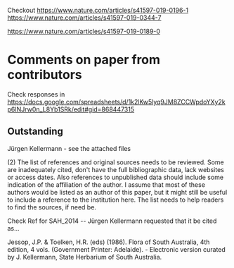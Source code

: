 Checkout https://www.nature.com/articles/s41597-019-0196-1
https://www.nature.com/articles/s41597-019-0344-7

https://www.nature.com/articles/s41597-019-0189-0

# Comments on paper from contributors

Check responses in https://docs.google.com/spreadsheets/d/1k2lKw5lyq9JM8ZCCWpdoYXy2kp6INJrw0n_L8Yb1SRk/edit#gid=868447315


## Outstanding
 

Jürgen Kellermann - see the attached files
 

(2) The list of references and original sources needs to be reviewed.  Some are inadequately cited, don't have the full bibliographic data, lack websites or access dates.  Also references to unpublished data should include some indication of the affiliation of the author.  I assume that most of these authors would be listed as an author of this paper, but it might still be useful to include a reference to the institution here.  The list needs to help readers to find the sources, if need be.

 
Check Ref for SAH_2014 -- Jürgen Kellermann requested that it be cited as...

Jessop, J.P. & Toelken, H.R. (eds) (1986). Flora of South Australia, 4th edition, 4 vols. (Government Printer: Adelaide). - Electronic version curated by J. Kellermann, State Herbarium of South Australia.

